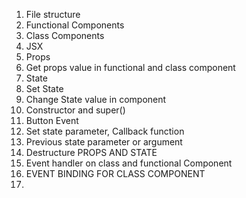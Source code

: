 1. File structure
2. Functional Components
3. Class Components
4. JSX
5. Props
6. Get props value in functional and class component
7. State
8. Set State
9. Change State value in component
10. Constructor and super()
11. Button Event
12. Set state parameter, Callback function
13. Previous state parameter or argument
14. Destructure PROPS AND STATE
15. Event handler on class and functional Component
16. EVENT BINDING FOR CLASS COMPONENT
17. 
